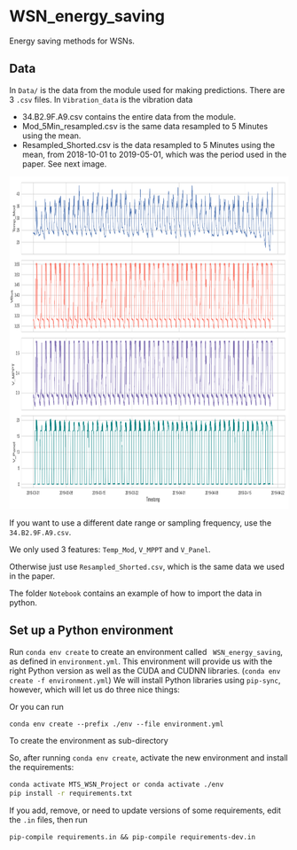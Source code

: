 # WSN_energy_saving
Energy saving methods for WSNs.

## Data

In `Data/` is the data from the module used for making predictions.  There are 3 `.csv` files.
In `Vibration_data` is the vibration data

- 34.B2.9F.A9.csv contains the entire data from the module.
- Mod_5Min_resampled.csv is the same data resampled to 5 Minutes using the mean.
- Resampled_Shorted.csv is the data resampled to 5 Minutes using the mean, from 2018-10-01 to 2019-05-01, which was the period used in the paper. See next image.

<img src="Images/Data.png" width="1200" height="600">

If you want to use a different date range or sampling frequency, use the `34.B2.9F.A9.csv`. 

We only used 3 features: `Temp_Mod`, `V_MPPT` and `V_Panel`.

Otherwise just use `Resampled_Shorted.csv`, which is the same data we used in the paper.

The folder `Notebook` contains an example of how to import the data in python.

## Set up a Python environment

Run `conda env create` to create an environment called ` WSN_energy_saving`, as defined in `environment.yml`.
This environment will provide us with the right Python version as well as the CUDA and CUDNN libraries. (`conda env create -f environment.yml`)
We will install Python libraries using `pip-sync`, however, which will let us do three nice things:

Or you can run

```
conda env create --prefix ./env --file environment.yml
```

To create the environment as sub-directory

So, after running `conda env create`, activate the new environment and install the requirements:

```sh
conda activate MTS_WSN_Project or conda activate ./env
pip install -r requirements.txt
```

If you add, remove, or need to update versions of some requirements, edit the `.in` files, then run

```
pip-compile requirements.in && pip-compile requirements-dev.in
```
